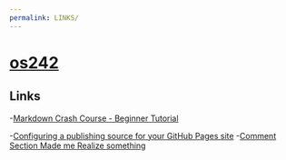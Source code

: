 ```yaml
---
permalink: LINKS/
---
```


# [os242](https://github.com/Numeralis/os242)

## Links

-[Markdown Crash Course - Beginner Tutorial](https://www.youtube.com/watch?v=34_dRW42kYI&t=23s)

-[Configuring a publishing source for your GitHub Pages site](https://docs.github.com/en/pages/getting-started-with-github-pages/configuring-a-publishing-source-for-your-github-pages-site)
-[Comment Section Made me Realize something](https://www.youtube.com/watch?v=Opwz13LZYg4)
